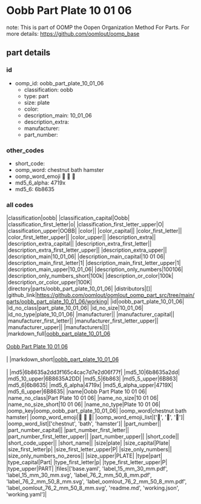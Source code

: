 # Oobb Part Plate 10 01 06  

note: This is part of OOMP the Oopen Organization Method For Parts. For more details: https://github.com/oomlout/oomp_base

##  part details





### id
* oomp_id: oobb_part_plate_10_01_06
  * classification: oobb
  * type: part
  * size: plate
  * color: 
  * description_main: 10_01_06
  * description_extra: 
  * manufacturer: 
  * part_number: 

### other_codes
* short_code: 
* oomp_word: chestnut bath hamster
* oomp_word_emoji :chestnut: :bath: :hamster:
* md5_6_alpha: 4719x
* md5_6: 6b8635

### all codes 
|classification|oobb|
|classification_capital|Oobb|
|classification_first_letter|o|
|classification_first_letter_upper|O|
|classification_upper|OOBB|
|color||
|color_capital||
|color_first_letter||
|color_first_letter_upper||
|color_upper||
|description_extra||
|description_extra_capital||
|description_extra_first_letter||
|description_extra_first_letter_upper||
|description_extra_upper||
|description_main|10_01_06|
|description_main_capital|10 01 06|
|description_main_first_letter|1|
|description_main_first_letter_upper|1|
|description_main_upper|10_01_06|
|description_only_numbers|100106|
|description_only_numbers_short|100k|
|description_or_color|100k|
|description_or_color_upper|100K|
|directory|parts/oobb_part_plate_10_01_06|
|distributors|[]|
|github_link|https://github.com/oomlout/oomlout_oomp_part_src/tree/main/parts/oobb_part_plate_10_01_06/working|
|id|oobb_part_plate_10_01_06|
|id_no_class|part_plate_10_01_06|
|id_no_size|10_01_06|
|id_no_type|plate_10_01_06|
|manufacturer||
|manufacturer_capital||
|manufacturer_first_letter||
|manufacturer_first_letter_upper||
|manufacturer_upper||
|manufacturers|[]|
|markdown_full|[oobb_part_plate_10_01_06](https://github.com/oomlout/oomlout_oomp_part_src/tree/main/parts/oobb_part_plate_10_01_06/working)<br>[](https://github.com/oomlout/oomlout_oomp_part_src/tree/main/parts/oobb_part_plate_10_01_06/working)<br>[Oobb Part Plate 10 01 06](https://github.com/oomlout/oomlout_oomp_part_src/tree/main/parts/oobb_part_plate_10_01_06/working)<br><br>|
|markdown_short|[oobb_part_plate_10_01_06](https://github.com/oomlout/oomlout_oomp_part_src/tree/main/parts/oobb_part_plate_10_01_06/working)<br><br>|
|md5|6b8635a2dd3f165c4cac7d7e2d06f77f|
|md5_10|6b8635a2dd|
|md5_10_upper|6B8635A2DD|
|md5_5|6b863|
|md5_5_upper|6B863|
|md5_6|6b8635|
|md5_6_alpha|4719x|
|md5_6_alpha_upper|4719X|
|md5_6_upper|6B8635|
|name|Oobb Part Plate 10 01 06|
|name_no_class|Part Plate 10 01 06|
|name_no_size|10 01 06|
|name_no_size_short|10 01 06|
|name_no_type|Plate 10 01 06|
|oomp_key|oomp_oobb_part_plate_10_01_06|
|oomp_word|chestnut bath hamster|
|oomp_word_emoji|:chestnut: :bath: :hamster:|
|oomp_word_emoji_list|[':chestnut:', ':bath:', ':hamster:']|
|oomp_word_list|['chestnut', 'bath', 'hamster']|
|part_number||
|part_number_capital||
|part_number_first_letter||
|part_number_first_letter_upper||
|part_number_upper||
|short_code||
|short_code_upper||
|short_name||
|size|plate|
|size_capital|Plate|
|size_first_letter|p|
|size_first_letter_upper|P|
|size_only_numbers||
|size_only_numbers_no_zeros||
|size_upper|PLATE|
|type|part|
|type_capital|Part|
|type_first_letter|p|
|type_first_letter_upper|P|
|type_upper|PART|
|files|['base.yaml', 'label_15_mm_30_mm.pdf', 'label_15_mm_30_mm.svg', 'label_76_2_mm_50_8_mm.pdf', 'label_76_2_mm_50_8_mm.svg', 'label_oomlout_76_2_mm_50_8_mm.pdf', 'label_oomlout_76_2_mm_50_8_mm.svg', 'readme.md', 'working.json', 'working.yaml']|
